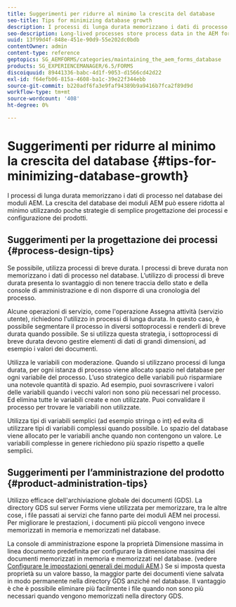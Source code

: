 ```yaml
---
title: Suggerimenti per ridurre al minimo la crescita del database
seo-title: Tips for minimizing database growth
description: I processi di lunga durata memorizzano i dati di processo nel database dei moduli AEM. La crescita del database dei moduli AEM può essere ridotta al minimo utilizzando poche strategie di semplice progettazione dei processi e configurazione dei prodotti.
seo-description: Long-lived processes store process data in the AEM forms database. The growth of the AEM forms database can be minimized using a few easy process design and product configuration strategies.
uuid: 13f99d4f-848e-451e-90d9-55e202dc0bdb
contentOwner: admin
content-type: reference
geptopics: SG_AEMFORMS/categories/maintaining_the_aem_forms_database
products: SG_EXPERIENCEMANAGER/6.5/FORMS
discoiquuid: 89441336-babc-4d1f-9053-d1566cd42d22
exl-id: f64efb06-815a-4608-ba1c-39e22f344ebb
source-git-commit: b220adf6fa3e9faf94389b9a9416b7fca2f89d9d
workflow-type: tm+mt
source-wordcount: '408'
ht-degree: 0%

---
```


# Suggerimenti per ridurre al minimo la crescita del database {#tips-for-minimizing-database-growth}

I processi di lunga durata memorizzano i dati di processo nel database dei moduli AEM. La crescita del database dei moduli AEM può essere ridotta al minimo utilizzando poche strategie di semplice progettazione dei processi e configurazione dei prodotti.

## Suggerimenti per la progettazione dei processi {#process-design-tips}

Se possibile, utilizza processi di breve durata. I processi di breve durata non memorizzano i dati di processo nel database. L’utilizzo di processi di breve durata presenta lo svantaggio di non tenere traccia dello stato e della console di amministrazione e di non disporre di una cronologia del processo.

Alcune operazioni di servizio, come l&#39;operazione Assegna attività (servizio utente), richiedono l&#39;utilizzo in processi di lunga durata. In questo caso, è possibile segmentare il processo in diversi sottoprocessi e renderli di breve durata quando possibile. Se si utilizza questa strategia, i sottoprocessi di breve durata devono gestire elementi di dati di grandi dimensioni, ad esempio i valori dei documenti.

Utilizza le variabili con moderazione. Quando si utilizzano processi di lunga durata, per ogni istanza di processo viene allocato spazio nel database per ogni variabile del processo. L’uso strategico delle variabili può risparmiare una notevole quantità di spazio. Ad esempio, puoi sovrascrivere i valori delle variabili quando i vecchi valori non sono più necessari nel processo. Ed elimina tutte le variabili create e non utilizzate. Puoi convalidare il processo per trovare le variabili non utilizzate.

Utilizza tipi di variabili semplici (ad esempio stringa o int) ed evita di utilizzare tipi di variabili complessi quando possibile. Lo spazio del database viene allocato per le variabili anche quando non contengono un valore. Le variabili complesse in genere richiedono più spazio rispetto a quelle semplici.

## Suggerimenti per l’amministrazione del prodotto {#product-administration-tips}

Utilizzo efficace dell&#39;archiviazione globale dei documenti (GDS). La directory GDS sul server Forms viene utilizzata per memorizzare, tra le altre cose, i file passati ai servizi che fanno parte dei moduli AEM nei processi. Per migliorare le prestazioni, i documenti più piccoli vengono invece memorizzati in memoria e memorizzati nel database.

La console di amministrazione espone la proprietà Dimensione massima in linea documento predefinita per configurare la dimensione massima dei documenti memorizzati in memoria e memorizzati nel database. (vedere [Configurare le impostazioni generali dei moduli AEM](/help/forms/using/admin-help/configure-general-aem-forms-settings.md#configure-general-aem-forms-settings).) Se si imposta questa proprietà su un valore basso, la maggior parte dei documenti viene salvata in modo permanente nella directory GDS anziché nel database. Il vantaggio è che è possibile eliminare più facilmente i file quando non sono più necessari quando vengono memorizzati nella directory GDS.
